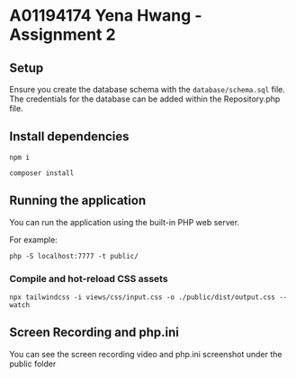 # A01194174 Yena Hwang - Assignment 2

## Setup

Ensure you create the database schema with the `database/schema.sql` file. The credentials for the database can be added within the Repository.php file.

## Install dependencies

```
npm i
```

```
composer install
```

## Running the application

You can run the application using the built-in PHP web server.

For example:

```
php -S localhost:7777 -t public/
```

### Compile and hot-reload CSS assets

```
npx tailwindcss -i views/css/input.css -o ./public/dist/output.css --watch
```

## Screen Recording and php.ini

You can see the screen recording video and php.ini screenshot under the public folder


